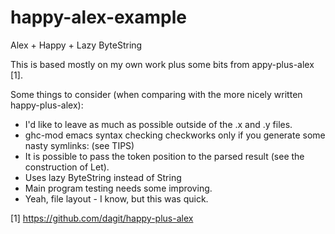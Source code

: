 happy-alex-example
==================

Alex + Happy + Lazy ByteString

This is based mostly on my own work plus some bits from
appy-plus-alex [1].

Some things to consider (when comparing with the more
nicely written happy-plus-alex):

 * I'd like to leave as much as possible outside of the .x and
   .y files.
 * ghc-mod emacs syntax checking checkworks only if you generate some nasty symlinks:
   (see TIPS)
 * It is possible to pass the token position to the parsed
   result (see the construction of Let).
 * Uses lazy ByteString instead of String
 * Main program testing needs some improving.
 * Yeah, file layout - I know, but this was quick.

[1] https://github.com/dagit/happy-plus-alex

